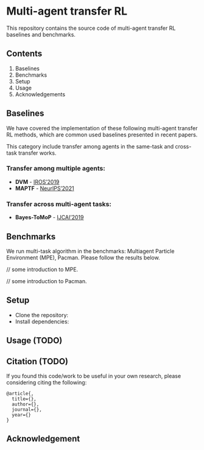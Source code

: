 # Multi-agent transfer RL
This repository contains the source code of multi-agent transfer RL baselines and benchmarks. 

## Contents

1. Baselines
2. Benchmarks
3. Setup
4. Usage
5. Acknowledgements

## Baselines

We have covered the implementation of these following multi-agent transfer RL methods, which are common used baselines presented in recent papers. 

This category include transfer among agents in the same-task and cross-task transfer works.

### Transfer among multiple agents:

- **DVM** - [IROS’2019](https://dl.acm.org/doi/abs/10.5555/3306127.3331795)
- **MAPTF** - [NeurIPS’2021](https://proceedings.neurips.cc/paper/2021/hash/8d9a6e908ed2b731fb96151d9bb94d49-Abstract.html)


### Transfer across multi-agent tasks:

- **Bayes-ToMoP** - [IJCAI’2019](https://dl.acm.org/doi/abs/10.5555/3367032.3367121)

## Benchmarks

We run multi-task algorithm in the benchmarks: Multiagent Particle Environment (MPE), Pacman. Please follow the results below.

// some introduction to MPE.

// some introduction to Pacman.


## Setup

+ Clone the repository: 
+ Install dependencies: 

## Usage (TODO)



## Citation (TODO)
If you found this code/work to be useful in your own research, please considering citing the following:

```
@article{,
  title={},
  author={},
  journal={},
  year={}
}
```

## Acknowledgement

